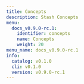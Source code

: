 ```yaml
---
title: Concepts
description: Stash Concepts
menu:
  docs_v0.9.0-rc.1:
    identifier: concepts
    name: Concepts
    weight: 20
menu_name: docs_v0.9.0-rc.1
info:
  catalog: v0.1.0
  cli: v0.1.0
  version: v0.9.0-rc.1
---
```


